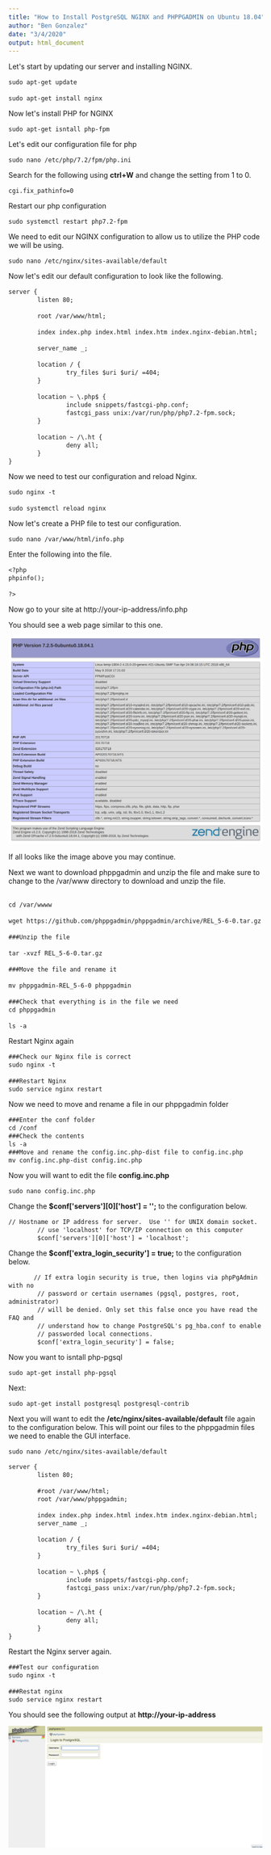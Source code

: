 ```yaml
---
title: "How to Install PostgreSQL NGINX and PHPPGADMIN on Ubuntu 18.04"
author: "Ben Gonzalez"
date: "3/4/2020"
output: html_document
---
```





Let's start by updating our server and installing NGINX.

````console
sudo apt-get update

sudo apt-get install nginx
````

Now let's install PHP for NGINX

```console
sudo apt-get isntall php-fpm
```


Let's edit our configuration file for php

```console
sudo nano /etc/php/7.2/fpm/php.ini
```

Search for the following using **ctrl+W** and change the setting from 1 to 0.

```console
cgi.fix_pathinfo=0
```

Restart our php configuration
```console
sudo systemctl restart php7.2-fpm
```

We need to edit our NGINX configuration to allow us to utilize the PHP code we will be using.

```console
sudo nano /etc/nginx/sites-available/default
```


Now let's edit our default configuration to look like the following. 

```console
server {
        listen 80;
        
        root /var/www/html;
        
        index index.php index.html index.htm index.nginx-debian.html;
        
        server_name _;

        location / {
                try_files $uri $uri/ =404;
        }

        location ~ \.php$ {
                include snippets/fastcgi-php.conf;
                fastcgi_pass unix:/var/run/php/php7.2-fpm.sock;
        }

        location ~ /\.ht {
                deny all;
        }
}

```

Now we need to test our configuration and reload Nginx.

```console
sudo nginx -t

sudo systemctl reload nginx
```

Now let's create a PHP file to test our configuration. 
```console
sudo nano /var/www/html/info.php
```


Enter the following into the file. 

```console
<?php
phpinfo();

?>
```

Now go to your site at http://your-ip-address/info.php

You should see a web page similar to this one. 

![](www/php_info_1804.png)

If all looks like the image above you may continue. 

Next we want to download phppgadmin and unzip the file and make sure to change to the /var/www directory to download and unzip the file. 

```console

cd /var/wwww

wget https://github.com/phppgadmin/phppgadmin/archive/REL_5-6-0.tar.gz

###Unzip the file

tar -xvzf REL_5-6-0.tar.gz

###Move the file and rename it

mv phppgadmin-REL_5-6-0 phppgadmin

###Check that everything is in the file we need
cd phppgadmin

ls -a
```

Restart Nginx again

```console
###Check our Nginx file is correct
sudo nginx -t

###Restart Nginx
sudo service nginx restart
```

Now we need to move and rename a file in our phppgadmin folder

```console
###Enter the conf folder
cd /conf
###Check the contents
ls -a
###Move and rename the config.inc.php-dist file to config.inc.php
mv config.inc.php-dist config.inc.php
```

Now you will want to edit the file **config.inc.php**

```console
sudo nano config.inc.php
```


Change the **$conf['servers'][0]['host'] = '';** to the configuration below.

```console
// Hostname or IP address for server.  Use '' for UNIX domain socket.
        // use 'localhost' for TCP/IP connection on this computer
        $conf['servers'][0]['host'] = 'localhost';
```

Change the **$conf['extra_login_security'] = true;** to the configuration below.

```console
       // If extra login security is true, then logins via phpPgAdmin with no
        // password or certain usernames (pgsql, postgres, root, administrator)
        // will be denied. Only set this false once you have read the FAQ and
        // understand how to change PostgreSQL's pg_hba.conf to enable
        // passworded local connections.
        $conf['extra_login_security'] = false;

```
Now you want to isntall php-pgsql

```console
sudo apt-get install php-pgsql
```

Next:

```console
sudo apt-get install postgresql postgresql-contrib
```   

Next you will want to edit the **/etc/nginx/sites-available/default** file again to the configuration below. This will point our files to the phppgadmin files we need to enable the GUI interface.
   
```console
sudo nano /etc/nginx/sites-available/default
```
   
   
```console
server {
        listen 80;
        
        #root /var/www/html;
        root /var/www/phppgadmin;
         
        index index.php index.html index.htm index.nginx-debian.html;
        server_name _;

        location / {
                try_files $uri $uri/ =404;
        }

        location ~ \.php$ {
                include snippets/fastcgi-php.conf;
                fastcgi_pass unix:/var/run/php/php7.2-fpm.sock;
        }

        location ~ /\.ht {
                deny all;
        }
}

```  

Restart the Nginx server again. 

```console
###Test our configuration
sudo nginx -t

###Restat nginx
sudo service nginx restart

```

You should see the following output at **http://your-ip-address**


![](www/postgresql_front_page.png)